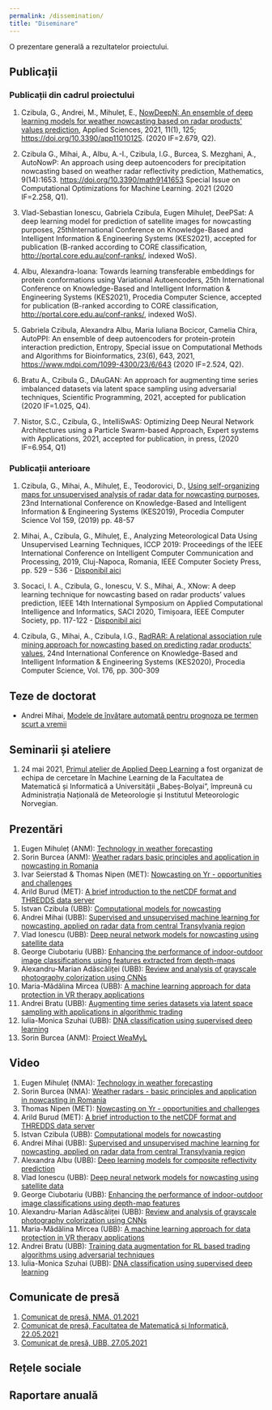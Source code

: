 ```yaml
---
permalink: /dissemination/
title: "Diseminare"
---
```


O prezentare generală a rezultatelor proiectului.

## Publicații

### Publicații din cadrul proiectului

1. Czibula, G., Andrei, M., Mihuleț, E., [NowDeepN: An ensemble of deep learning models for weather nowcasting based on radar products' values prediction](https://weamyl.met.no/assets/files/applsci-11-00125.pdf), Applied Sciences, 2021, 11(1), 125; https://doi.org/10.3390/app11010125. (2020 IF=2.679, Q2).

2. Czibula G., Mihai, A., Albu, A.-I., Czibula, I.G., Burcea, S. Mezghani, A., AutoNowP: An approach using deep autoencoders for precipitation nowcasting based on  weather radar reflectivity prediction, Mathematics, 9(14):1653. https://doi.org/10.3390/math9141653 Special Issue on Computational Optimizations for Machine Learning. 2021 (2020 IF=2.258, Q1).
3. Vlad-Sebastian Ionescu, Gabriela Czibula, Eugen Mihuleț, DeePSat: A deep learning model for prediction of satellite images for nowcasting purposes, 25thInternational Conference on Knowledge-Based and Intelligent Information & Engineering Systems (KES2021), accepted for publication (B-ranked according to CORE classification, http://portal.core.edu.au/conf-ranks/, indexed WoS).
4. Albu, Alexandra-Ioana: Towards learning transferable embeddings for protein conformations using Variational Autoencoders, 25th International Conference on Knowledge-Based and Intelligent Information & Engineering Systems (KES2021), Procedia Computer Science, accepted for publication (B-ranked according to CORE classification, http://portal.core.edu.au/conf-ranks/, indexed WoS).
5. Gabriela Czibula, Alexandra Albu, Maria Iuliana Bocicor, Camelia Chira, AutoPPI: An ensemble of deep autoencoders for protein-protein interaction prediction, Entropy, Special issue on Computational Methods and Algorithms for Bioinformatics, 23(6), 643, 2021, https://www.mdpi.com/1099-4300/23/6/643 (2020 IF=2.524, Q2).
6. Bratu A., Czibula G., DAuGAN: An approach for augmenting time series imbalanced datasets via latent space sampling using adversarial techniques, Scientific Programming, 2021, accepted for publication (2020 IF=1.025, Q4).
7. Nistor, S.C., Czibula, G., IntelliSwAS: Optimizing Deep Neural Network Architectures using a Particle Swarm-based Approach,  Expert systems with Applications, 2021, accepted for publication, in press,  (2020 IF=6.954, Q1)

### Publicații anterioare

1. Czibula, G., Mihai, A., Mihuleț, E., Teodorovici, D., [Using self-organizing maps for unsupervised analysis of radar data for nowcasting purposes](https://weamyl.met.no/assets/files/KES2019.pdf), 23nd International Conference on Knowledge-Based and Intelligent Information & Engineering Systems (KES2019), Procedia Computer Science  Vol 159, (2019)  pp. 48-57

2. Mihai, A., Czibula, G., Mihuleț, E., Analyzing Meteorological Data Using Unsupervised Learning Techniques, ICCP 2019: Proceedings of the IEEE International Conference on Intelligent Computer Communication and Processing, 2019, Cluj-Napoca, Romania, IEEE Computer Society Press, pp. 529 – 536 - [Disponibil aici](https://ieeexplore.ieee.org/document/8959777)

3. Socaci, I. A.,  Czibula, G., Ionescu, V. S., Mihai, A., XNow: A deep learning technique for nowcasting based on radar products’ values prediction, IEEE 14th International Symposium on Applied Computational Intelligence and Informatics, SACI 2020, Timișoara, IEEE Computer Society, pp. 117-122 - [Disponibil aici](https://ieeexplore.ieee.org/document/9118849)

4. Czibula, G., Mihai, A., Czibula, I.G., [RadRAR:  A relational association rule mining approach for nowcasting based on predicting radar products' values](https://weamyl.met.no/assets/files/KES2020.pdf), 24nd International Conference on Knowledge-Based and Intelligent Information & Engineering Systems (KES2020), Procedia Computer Science, Vol. 176, pp. 300-309

## Teze de doctorat
* Andrei Mihai, [Modele de învățare automată pentru
prognoza pe termen scurt a vremii](https://metno.github.io/weamyl-website-ro/assets/files/PhDAndrei_ro.pdf)

## Seminarii și ateliere
1. 24 mai 2021, [Primul atelier de Applied Deep Learning](http://www.cs.ubbcluj.ro/weadl/) a fost organizat de echipa de cercetare în Machine Learning de la Facultatea de Matematică și Informatică a Universității „Babeș-Bolyai”, împreună cu Administrația Națională de Meteorologie și Institutul Meteorologic Norvegian.

## Prezentări
1. Eugen Mihuleț (ANM): [Technology in weather forecasting](http://www.cs.ubbcluj.ro/weadl/wp-content/uploads/2021/06/Technology%20in%20Weather%20Forecasting%20-%20Eugen%20Mihulet.pdf)
2. Sorin Burcea (ANM): [Weather radars basic principles and application in nowcasting in Romania](http://www.cs.ubbcluj.ro/weadl/wp-content/uploads/2021/06/Weather%20Radars%20-%20Burcea%20Sorin.pdf)
3. Ivar Seierstad & Thomas Nipen (MET): [Nowcasting on Yr - opportunities and challenges](http://www.cs.ubbcluj.ro/weadl/wp-content/uploads/2021/06/Nowcasting%20on%20Yr%20-%20Thomas%20Nipen.pdf)
4. Arild Burud (MET): [A brief introduction to the netCDF format and THREDDS data server](http://www.cs.ubbcluj.ro/weadl/wp-content/uploads/2021/06/Introduction%20to%20netCDF%20and%20THREDDS%20-%20Arild%20Burud.pdf)
5. Istvan Czibula (UBB): [Computational models for nowcasting](http://www.cs.ubbcluj.ro/weadl/wp-content/uploads/2021/06/Computational%20Models%20for%20Nowcasting%20-%20Istvan%20Czibula.pdf)
6. Andrei Mihai (UBB): [Supervised and unsupervised machine learning for nowcasting, applied on radar data from central Transylvania region](http://www.cs.ubbcluj.ro/weadl/wp-content/uploads/2021/06/ML%20for%20Nowcasting%20in%20Transylvania%20-%20Andrei%20Mihai.pdf)
7. Vlad Ionescu (UBB): [Deep neural network models for nowcasting using satellite data](http://www.cs.ubbcluj.ro/weadl/wp-content/uploads/2021/06/DNN%20models%20for%20satellite%20data%20-%20Ionescu%20Vlad.pdf)
8. George Ciubotariu (UBB): [Enhancing the performance of indoor-outdoor image classifications using features extracted from depth-maps](http://www.cs.ubbcluj.ro/weadl/wp-content/uploads/2021/06/Enhance%20performance%20of%20image%20classification%20-%20George%20Cuibotariu.pdf)
9. Alexandru-Marian Adăscăliței (UBB): [Review and analysis of grayscale photography colorization using CNNs](http://www.cs.ubbcluj.ro/weadl/wp-content/uploads/2021/06/Review%20of%20Grayscale%20Photo%20Colorization%20-%20Alexandru%20Marian%20Adascalitei.pdf)
10. Maria-Mădălina Mircea (UBB): [A machine learning approach for data protection in VR therapy applications](http://www.cs.ubbcluj.ro/weadl/wp-content/uploads/2021/06/ML%20Approach%20for%20Data%20Protection%20in%20VR%20-%20Mircea%20Maria-Madalina.pdf)
11. Andrei Bratu (UBB): [Augmenting time series datasets via latent space sampling with applications in algorithmic trading](http://www.cs.ubbcluj.ro/weadl/wp-content/uploads/2021/06/%20Augmenting%20time%20series%20datasets%20for%20algorithmic%20trading%20-%20Andrei%20Bratu.pdf)
12. Iulia-Monica Szuhai (UBB): [DNA classification using supervised deep learning](http://www.cs.ubbcluj.ro/weadl/wp-content/uploads/2021/06/DNA%20classification%20using%20DL%20-%20Szuhai%20Iulia-Monica.pdf)
13. Sorin Burcea (ANM): [Proiect WeaMyL](https://weamyl.met.no/assets/files/prezentare_interna_Meteo.pdf)

## Video
1. Eugen Mihuleț (NMA): [Technology in weather forecasting](https://www.youtube.com/watch?v=_Jxk9NMJMZ4)
2. Sorin Burcea (NMA): [Weather radars - basic principles and application in nowcasting in Romania](https://www.youtube.com/watch?v=9XpdoY2vG98)
3. Thomas Nipen (MET): [Nowcasting on Yr - opportunities and challenges](https://www.youtube.com/watch?v=0iIty6GnlX8)
4. Arild Burud (MET): [A brief introduction to the netCDF format and THREDDS data server](https://www.youtube.com/watch?v=b2MfdSa4GYM)
5. Istvan Czibula (UBB): [Computational models for nowcasting](https://www.youtube.com/watch?v=gYIW8cRpihQ)
6. Andrei Mihai (UBB): [Supervised and unsupervised machine learning for nowcasting, applied on radar data from central Transylvania region](https://www.youtube.com/watch?v=upL4vKHCl4c)
7. Alexandra Albu (UBB): [Deep learning models for composite reflectivity prediction](https://www.youtube.com/watch?v=T_QkFAwGyXs)
8. Vlad Ionescu (UBB): [Deep neural network models for nowcasting using satellite data](https://www.youtube.com/watch?v=q7M-GBLNEpE)
9. George Ciubotariu (UBB): [Enhancing the performance of indoor-outdoor image classifications using depth-map features](https://www.youtube.com/watch?v=pTqlERdTMKE)
10. Alexandru-Marian Adăscăliței (UBB): [Review and analysis of grayscale photography colorization using CNNs](https://www.youtube.com/watch?v=a-_vIs1zoBc)
11. Maria-Mădălina Mircea (UBB): [A machine learning approach for data protection in VR therapy applications](https://www.youtube.com/watch?v=1SEGzw46-So)
12. Andrei Bratu (UBB): [Training data augmentation for RL based trading algorithms using adversarial techniques](https://www.youtube.com/watch?v=im3ChDq1P6o)
13. Iulia-Monica Szuhai (UBB): [DNA classification using supervised deep learning](https://www.youtube.com/watch?v=otT68PnfWaU)




##  Comunicate de presă
1. [Comunicat de presă, NMA, 01.2021](https://www.meteoromania.ro/wp-content/uploads/comunicate/Proiect_WeaMyL.pdf)
2. [Comunicat de presă, Facultatea de Matematică și Informatică, 22.05.2021](http://www.cs.ubbcluj.ro/weadl-2021/)
3. [Comunicat de presă, UBB, 27.05.2021](https://news.ubbcluj.ro/ubb-organizeaza-online-prima-editie-a-workshopului-in-invatare-profunda-aplicata-weadl2021/)

## Rețele sociale
## Raportare anuală
